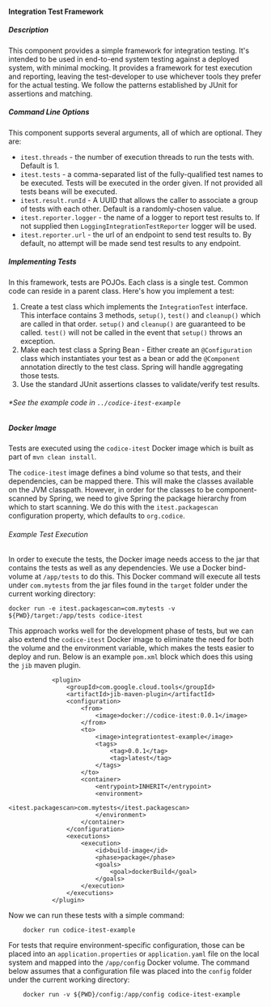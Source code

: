 #### Integration Test Framework

##### Description
This component provides a simple framework for integration testing. It's intended to be used in end-to-end system 
testing against a deployed system, with minimal mocking. It provides a framework for test execution and reporting, 
leaving the test-developer to use whichever tools they prefer for the actual testing. We follow the patterns established
by JUnit for assertions and matching.

##### Command Line Options
This component supports several arguments, all of which are optional. They are:

* `itest.threads` - the number of execution threads to run the tests with. Default is 1.
* `itest.tests` - a comma-separated list of the fully-qualified test names to be executed. Tests 
will be executed in the order given. If not provided all tests beans will be executed.
* `itest.result.runId` - A UUID that allows the caller to associate a group of tests with each 
other. Default is a randomly-chosen value.
* `itest.reporter.logger` - the name of a logger to report test results to. If not supplied then 
`LoggingIntegrationTestReporter` logger will be used.
* `itest.reporter.url` - the url of an endpoint to send test results to. By default, no attempt will
be made send test results to any endpoint.

##### Implementing Tests
In this framework, tests are POJOs. Each class is a single test. Common code can reside in a parent class. Here's how 
you implement a test:

1) Create a test class which implements the `IntegrationTest` interface. This interface contains 3
   methods, `setup()`, `test()` and `cleanup()` which are called in that order. `setup()` and 
   `cleanup()` are guaranteed to be called. `test()` will not be called in the event that `setup()`
   throws an exception.
2) Make each test class a Spring Bean - Either create an `@Configuration` class which instantiates your test as a
   bean or add the `@Component` annotation directly to the test class. Spring will handle aggregating those
   tests.
3) Use the standard JUnit assertions classes to validate/verify test results.

###### *See the example code in `../codice-itest-example`

##### Docker Image
Tests are executed using the `codice-itest` Docker image which is built as part of `mvn clean install`.

The `codice-itest` image defines a bind volume so that tests, and their dependencies, can be mapped there. 
This will make the classes available on the JVM classpath. However, in order for the classes to be component-scanned by 
Spring, we need to give Spring the package hierarchy from which to start scanning. We do this with the 
`itest.packagescan` configuration property, which defaults to `org.codice`. 

###### Example Test Execution
In order to execute the tests, the Docker image needs access to the jar that contains the tests as well as any 
dependencies. We use a Docker bind-volume at `/app/tests` to do this. This Docker command will execute all tests under 
`com.mytests` from the jar files found in the `target` folder under the current working directory:

```
docker run -e itest.packagescan=com.mytests -v ${PWD}/target:/app/tests codice-itest
```

This approach works well for the development phase of tests, but we can also extend the `codice-itest` Docker image to 
eliminate the need for both the volume and the environment variable, which makes the tests easier to deploy and run.
Below is an example `pom.xml` block which does this using the `jib` maven plugin.

```
            <plugin>
                <groupId>com.google.cloud.tools</groupId>
                <artifactId>jib-maven-plugin</artifactId>
                <configuration>
                    <from>
                        <image>docker://codice-itest:0.0.1</image>
                    </from>
                    <to>
                        <image>integrationtest-example</image>
                        <tags>
                            <tag>0.0.1</tag>
                            <tag>latest</tag>
                        </tags>
                    </to>
                    <container>
                        <entrypoint>INHERIT</entrypoint>
                        <environment>
                            <itest.packagescan>com.mytests</itest.packagescan>
                        </environment>
                    </container>
                </configuration>
                <executions>
                    <execution>
                        <id>build-image</id>
                        <phase>package</phase>
                        <goals>
                            <goal>dockerBuild</goal>
                        </goals>
                    </execution>
                </executions>
            </plugin>

```

Now we can run these tests with a simple command:

```
    docker run codice-itest-example
```

For tests that require environment-specific configuration, those can be placed into an `application.properties` or
`application.yaml` file on the local system and mapped into the `/app/config` Docker volume. The command below assumes 
that a configuration file was placed into the `config` folder under the current working directory:

```
    docker run -v ${PWD}/config:/app/config codice-itest-example
```
